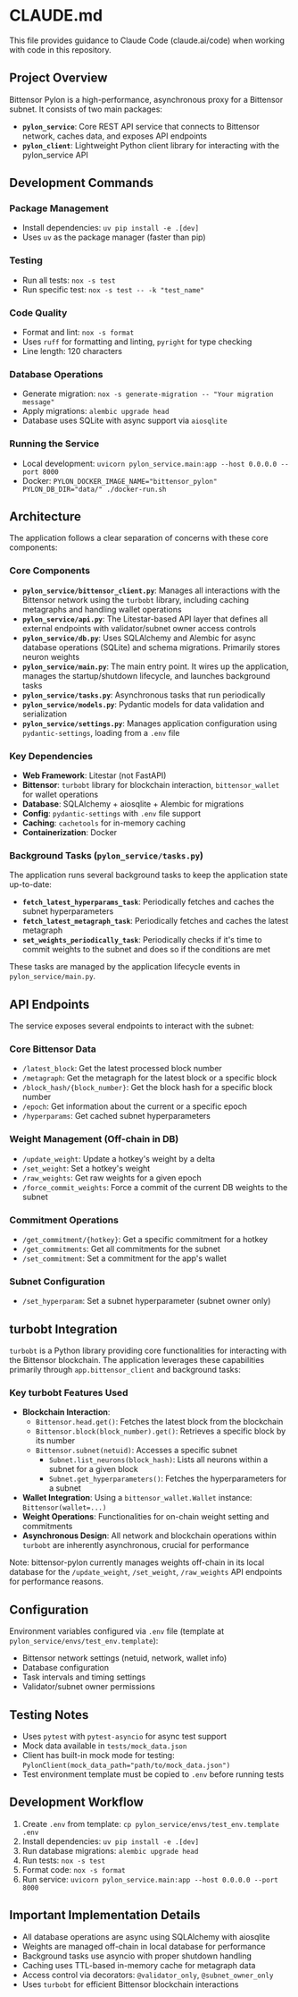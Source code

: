 # CLAUDE.md

This file provides guidance to Claude Code (claude.ai/code) when working with code in this repository.

## Project Overview

Bittensor Pylon is a high-performance, asynchronous proxy for a Bittensor subnet. It consists of two main packages:

- **`pylon_service`**: Core REST API service that connects to Bittensor network, caches data, and exposes API endpoints
- **`pylon_client`**: Lightweight Python client library for interacting with the pylon_service API

## Development Commands

### Package Management
- Install dependencies: `uv pip install -e .[dev]`
- Uses `uv` as the package manager (faster than pip)

### Testing
- Run all tests: `nox -s test`
- Run specific test: `nox -s test -- -k "test_name"`

### Code Quality
- Format and lint: `nox -s format`
- Uses `ruff` for formatting and linting, `pyright` for type checking
- Line length: 120 characters

### Database Operations
- Generate migration: `nox -s generate-migration -- "Your migration message"`
- Apply migrations: `alembic upgrade head`
- Database uses SQLite with async support via `aiosqlite`

### Running the Service
- Local development: `uvicorn pylon_service.main:app --host 0.0.0.0 --port 8000`
- Docker: `PYLON_DOCKER_IMAGE_NAME="bittensor_pylon" PYLON_DB_DIR="data/" ./docker-run.sh`

## Architecture

The application follows a clear separation of concerns with these core components:

### Core Components
- **`pylon_service/bittensor_client.py`**: Manages all interactions with the Bittensor network using the `turbobt` library, including caching metagraphs and handling wallet operations
- **`pylon_service/api.py`**: The Litestar-based API layer that defines all external endpoints with validator/subnet owner access controls
- **`pylon_service/db.py`**: Uses SQLAlchemy and Alembic for async database operations (SQLite) and schema migrations. Primarily stores neuron weights
- **`pylon_service/main.py`**: The main entry point. It wires up the application, manages the startup/shutdown lifecycle, and launches background tasks
- **`pylon_service/tasks.py`**: Asynchronous tasks that run periodically
- **`pylon_service/models.py`**: Pydantic models for data validation and serialization
- **`pylon_service/settings.py`**: Manages application configuration using `pydantic-settings`, loading from a `.env` file

### Key Dependencies
- **Web Framework**: Litestar (not FastAPI)
- **Bittensor**: `turbobt` library for blockchain interaction, `bittensor_wallet` for wallet operations
- **Database**: SQLAlchemy + aiosqlite + Alembic for migrations
- **Config**: `pydantic-settings` with `.env` file support
- **Caching**: `cachetools` for in-memory caching
- **Containerization**: Docker

### Background Tasks (`pylon_service/tasks.py`)
The application runs several background tasks to keep the application state up-to-date:
- **`fetch_latest_hyperparams_task`**: Periodically fetches and caches the subnet hyperparameters
- **`fetch_latest_metagraph_task`**: Periodically fetches and caches the latest metagraph
- **`set_weights_periodically_task`**: Periodically checks if it's time to commit weights to the subnet and does so if the conditions are met

These tasks are managed by the application lifecycle events in `pylon_service/main.py`.

## API Endpoints

The service exposes several endpoints to interact with the subnet:

### Core Bittensor Data
- `/latest_block`: Get the latest processed block number
- `/metagraph`: Get the metagraph for the latest block or a specific block
- `/block_hash/{block_number}`: Get the block hash for a specific block number
- `/epoch`: Get information about the current or a specific epoch
- `/hyperparams`: Get cached subnet hyperparameters

### Weight Management (Off-chain in DB)
- `/update_weight`: Update a hotkey's weight by a delta
- `/set_weight`: Set a hotkey's weight
- `/raw_weights`: Get raw weights for a given epoch
- `/force_commit_weights`: Force a commit of the current DB weights to the subnet

### Commitment Operations
- `/get_commitment/{hotkey}`: Get a specific commitment for a hotkey
- `/get_commitments`: Get all commitments for the subnet
- `/set_commitment`: Set a commitment for the app's wallet

### Subnet Configuration
- `/set_hyperparam`: Set a subnet hyperparameter (subnet owner only)

## turbobt Integration

`turbobt` is a Python library providing core functionalities for interacting with the Bittensor blockchain. The application leverages these capabilities primarily through `app.bittensor_client` and background tasks:

### Key turbobt Features Used
- **Blockchain Interaction**:
  - `Bittensor.head.get()`: Fetches the latest block from the blockchain
  - `Bittensor.block(block_number).get()`: Retrieves a specific block by its number
  - `Bittensor.subnet(netuid)`: Accesses a specific subnet
    - `Subnet.list_neurons(block_hash)`: Lists all neurons within a subnet for a given block
    - `Subnet.get_hyperparameters()`: Fetches the hyperparameters for a subnet
- **Wallet Integration**: Using a `bittensor_wallet.Wallet` instance: `Bittensor(wallet=...)`
- **Weight Operations**: Functionalities for on-chain weight setting and commitments
- **Asynchronous Design**: All network and blockchain operations within `turbobt` are inherently asynchronous, crucial for performance

Note: bittensor-pylon currently manages weights off-chain in its local database for the `/update_weight`, `/set_weight`, `/raw_weights` API endpoints for performance reasons.

## Configuration

Environment variables configured via `.env` file (template at `pylon_service/envs/test_env.template`):
- Bittensor network settings (netuid, network, wallet info)
- Database configuration
- Task intervals and timing settings
- Validator/subnet owner permissions

## Testing Notes

- Uses `pytest` with `pytest-asyncio` for async test support
- Mock data available in `tests/mock_data.json`
- Client has built-in mock mode for testing: `PylonClient(mock_data_path="path/to/mock_data.json")`
- Test environment template must be copied to `.env` before running tests

## Development Workflow

1. Create `.env` from template: `cp pylon_service/envs/test_env.template .env`
2. Install dependencies: `uv pip install -e .[dev]`
3. Run database migrations: `alembic upgrade head`
4. Run tests: `nox -s test`
5. Format code: `nox -s format`
6. Run service: `uvicorn pylon_service.main:app --host 0.0.0.0 --port 8000`

## Important Implementation Details

- All database operations are async using SQLAlchemy with aiosqlite
- Weights are managed off-chain in local database for performance
- Background tasks use asyncio with proper shutdown handling
- Caching uses TTL-based in-memory cache for metagraph data
- Access control via decorators: `@validator_only`, `@subnet_owner_only`
- Uses `turbobt` for efficient Bittensor blockchain interactions
